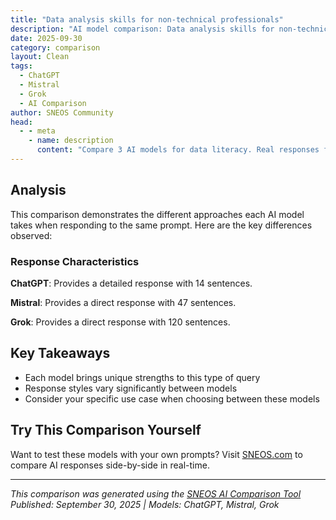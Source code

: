 ```yaml
---
title: "Data analysis skills for non-technical professionals"
description: "AI model comparison: Data analysis skills for non-technical professionals..."
date: 2025-09-30
category: comparison
layout: Clean
tags:
  - ChatGPT
  - Mistral
  - Grok
  - AI Comparison
author: SNEOS Community
head:
  - - meta
    - name: description
      content: "Compare 3 AI models for data literacy. Real responses from ChatGPT, Mistral, Grok with detailed analysis."
---
```


<ChatComparison
  title="Data analysis skills for non-technical professionals"
  prompt="Data analysis skills for non-technical professionals"
  :responses='{"ChatGPT": "Certainly! Here are some essential data analysis skills tailored for non-technical professionals:\n\n1. **Understanding Data Basics** \n - Types of data (quantitative vs. qualitative) \n - Data sources and collection methods \n - Importance of data quality and cleaning\n\n2. **Excel and Spreadsheet Proficiency** \n - Basic formulas (SUM, AVERAGE, COUNT) \n - Data sorting and filtering \n - Pivot tables for summarizing data \n - Conditional formatting for visualization\n\n3. **Data Visualization** \n - Creating charts and graphs (bar, line, pie charts) \n - Choosing the right visualization for data \n - Using tools like Microsoft Excel, Google Sheets, or Tableau Public\n\n4. **Basic Statistical Concepts** \n - Mean, median, mode \n - Understanding variance and standard deviation \n - Simple correlation concepts (relationship between variables)\n\n5. **Interpreting Data** \n - Identifying trends and patterns \n - Drawing meaningful conclusions \n - Understanding the difference between correlation and causation\n\n6. **Using Data to Support Decisions** \n - Formulating questions to guide analysis \n - Presenting findings in a clear, concise manner \n - Storytelling with data for stakeholders\n\n7. **Familiarity with Data Tools (Optional by Interest)** \n - Introduction to user-friendly tools like Google Data Studio or Power BI \n - Basic knowledge of data querying using intuitive interfaces (e.g., SQL basics, if interested)\n\n8. **Critical Thinking and Problem Solving** \n - Questioning data sources and methodology \n - Identifying biases or errors \n - Evaluating the relevance and reliability of data\n\nIf you\u0027re a non-technical professional looking to improve data analysis skills, starting with Excel and data visualization is often the most practical and impactful. Would you like recommendations on courses or resources to get started?", "Mistral": "Data analysis skills are increasingly important for non-technical professionals to make informed decisions, identify trends, and improve business outcomes. Here are some key data analysis skills that can be beneficial for non-technical professionals:\n\n### 1. **Basic Statistical Knowledge**\n - **Understanding Descriptive Statistics:** Mean, median, mode, standard deviation, and variance.\n - **Basic Probability Concepts:** Understanding the likelihood of events.\n - **Correlation and Regression:** Basic understanding of relationships between variables.\n\n### 2. **Data Visualization**\n - **Tools:** Familiarity with tools like Excel, Tableau, Power BI, or Google Data Studio.\n - **Creating Charts and Graphs:** Bar charts, line graphs, pie charts, scatter plots, and heat maps.\n - **Interpreting Visualizations:** Ability to read and interpret data visualizations effectively.\n\n### 3. **Data Cleaning and Preparation**\n - **Identifying and Handling Missing Data:** Techniques for dealing with missing or incomplete data.\n - **Data Normalization:** Standardizing data to ensure consistency.\n - **Data Transformation:** Converting data into a usable format.\n\n### 4. **Excel Proficiency**\n - **Basic Functions:** SUM, AVERAGE, COUNT, etc.\n - **Advanced Functions:** VLOOKUP, HLOOKUP, Pivot Tables, and Conditional Formatting.\n - **Data Analysis Tools:** Using Excel\u0027s built-in data analysis tools.\n\n### 5. **Critical Thinking and Problem-Solving**\n - **Asking the Right Questions:** Formulating hypotheses and identifying key metrics.\n - **Analyzing Trends:** Identifying patterns and trends in data.\n - **Drawing Conclusions:** Making data-driven decisions based on analysis.\n\n### 6. **Communication Skills**\n - **Presenting Data:** Effectively communicating findings to stakeholders.\n - **Storytelling with Data:** Creating compelling narratives around data insights.\n - **Report Writing:** Writing clear and concise reports.\n\n### 7. **Understanding of Business Metrics**\n - **Key Performance Indicators (KPIs):** Identifying and tracking relevant KPIs.\n - **Return on Investment (ROI):** Understanding and calculating ROI.\n - **Customer Lifetime Value (CLV):** Measuring the value of a customer over time.\n\n### 8. **Basic Programming Skills (Optional)**\n - **Python or R:** Basic knowledge can be helpful for more advanced analysis.\n - **SQL:** Basic queries for data retrieval and manipulation.\n\n### 9. **Ethical Considerations**\n - **Data Privacy:** Understanding the importance of data privacy and ethical considerations.\n - **Bias in Data:** Recognizing and mitigating biases in data analysis.\n\n### 10. **Continuous Learning**\n - **Staying Updated:** Keeping up with the latest trends and tools in data analysis.\n - **Online Courses and Certifications:** Taking courses on platforms like Coursera, edX, or LinkedIn Learning.\n\n### Practical Tips for Non-Technical Professionals:\n1. **Start Small:** Begin with basic Excel functions and gradually move to more complex tools.\n2. **Use Real Data:** Practice with real-world data to gain practical experience.\n3. **Collaborate:** Work with data analysts or IT professionals to understand their processes.\n4. **Join Communities:** Participate in online forums, webinars, and workshops related to data analysis.\n\nBy developing these skills, non-technical professionals can enhance their decision-making capabilities and contribute more effectively to their organizations.", "Grok": "Data analysis skills are increasingly valuable for non-technical professionals across industries, as data-driven decision-making becomes essential in roles like marketing, HR, operations, and more. While non-technical professionals may not need to dive into complex programming or statistical modeling, they can still develop practical data analysis skills to interpret, manage, and leverage data effectively. Below are key data analysis skills for non-technical professionals, along with tips on how to build and apply them.\n\n---\n\n### **1. Understanding Data Basics**\n- **What it is**: Grasping fundamental concepts like data types (quantitative vs. qualitative), data sources, and basic metrics (e.g., averages, percentages).\n- **Why it matters**: This foundational knowledge helps in interpreting reports and identifying relevant data for decision-making.\n- **How to develop**:\n - Take introductory online courses on data literacy (e.g., Coursera, LinkedIn Learning).\n - Learn key terms like mean, median, mode, trends, and correlations.\n - Familiarize yourself with common business metrics in your field (e.g., sales conversion rates, employee turnover rates).\n\n**Practical Application**: Use data terminology confidently in discussions and ask relevant questions when presented with data reports.\n\n---\n\n### **2. Data Interpretation and Critical Thinking**\n- **What it is**: The ability to read charts, graphs, and reports, and draw meaningful insights or identify trends and anomalies.\n- **Why it matters**: Non-technical roles often involve reviewing data summaries (e.g., sales dashboards or customer feedback reports) and making decisions based on them.\n- **How to develop**:\n - Practice reading visualizations like bar charts, line graphs, and pie charts to understand what they represent.\n - Learn to question data: Is it complete? Are there biases? Does it align with other sources?\n - Use free tools like Google Data Studio to explore real-world data visualizations.\n\n**Practical Application**: Analyze a monthly performance report to identify underperforming areas and suggest improvements.\n\n---\n\n### **3. Proficiency in Spreadsheet Tools (e.g., Excel, Google Sheets)**\n- **What it is**: Using basic spreadsheet functionalities like sorting, filtering, creating pivot tables, and applying simple formulas.\n- **Why it matters**: Spreadsheets are widely used for organizing and analyzing small to medium datasets in non-technical roles.\n- **How to develop**:\n - Learn basic Excel/Google Sheets functions like SUM, AVERAGE, VLOOKUP, and IF statements through tutorials on YouTube or platforms like Udemy.\n - Practice creating pivot tables to summarize and analyze data.\n - Explore templates for budgeting, project tracking, or sales data to understand common use cases.\n\n**Practical Application**: Use Excel to track project budgets, calculate growth percentages, or summarize survey results.\n\n---\n\n### **4. Data Visualization Basics**\n- **What it is**: Creating and understanding simple visual representations of data (e.g., graphs, charts) to communicate insights effectively.\n- **Why it matters**: Visuals make complex data accessible and persuasive in presentations or reports.\n- **How to develop**:\n - Use tools like Canva, Google Charts, or Excel to create basic visuals.\n - Learn best practices for visualization (e.g., avoiding cluttered charts, choosing the right chart type for the data).\n - Study examples of effective data storytelling in business contexts.\n\n**Practical Application**: Create a bar chart in Excel to show quarterly sales trends and present it in a team meeting.\n\n---\n\n### **5. Problem-Solving with Data**\n- **What it is**: Using data to identify problems, uncover opportunities, and support decisions.\n- **Why it matters**: Non-technical professionals often need to justify recommendations or solve business challenges with evidence.\n- **How to develop**:\n - Practice breaking down a business question into measurable components (e.g., \u201CWhy are sales dropping?\u201D \u2192 Look at regional data, product performance, etc.).\n - Use case studies or real-world scenarios to practice connecting data to solutions.\n - Collaborate with data teams to understand how they approach problem-solving.\n\n**Practical Application**: Use customer feedback data to identify common pain points and propose a targeted solution.\n\n---\n\n### **6. Familiarity with Data Tools for Non-Technical Users**\n- **What it is**: Using user-friendly data tools designed for non-technical professionals, such as Power BI (basic dashboards), Tableau Public, or Google Analytics.\n- **Why it matters**: These tools provide accessible ways to explore and visualize data without coding knowledge.\n- **How to develop**:\n - Start with free or beginner-friendly versions of tools like Google Analytics (for website data) or Power BI.\n - Watch tutorials specific to your role (e.g., Google Analytics for marketers).\n - Experiment with sample datasets to build confidence.\n\n**Practical Application**: Use Google Analytics to monitor website traffic trends and report key metrics to your team.\n\n---\n\n### **7. Data Storytelling and Communication**\n- **What it is**: Presenting data insights in a clear, compelling way to influence stakeholders or drive action.\n- **Why it matters**: Non-technical professionals often act as a bridge between data teams and business leaders, translating numbers into actionable narratives.\n- **How to develop**:\n - Practice summarizing key points from a dataset (e.g., \u201CSales dropped 10% due to lower demand in Q3\u201D).\n - Use frameworks like the \u201CWhat? So What? Now What?\u201D model to structure findings (What happened? Why does it matter? What should we do?).\n - Take courses on data storytelling (e.g., on LinkedIn Learning).\n\n**Practical Application**: Prepare a short presentation for management that uses data to recommend a new marketing strategy.\n\n---\n\n### **8. Data Ethics and Privacy Awareness**\n- **What it is**: Understanding the importance of handling data responsibly, respecting privacy laws (e.g., GDPR, CCPA), and avoiding bias.\n- **Why it matters**: Mishandling data can lead to legal or reputational risks, and ethical considerations are critical in all roles.\n- **How to develop**:\n - Learn the basics of data privacy regulations relevant to your region or industry.\n - Be cautious about sharing sensitive data and always anonymize personal information when possible.\n - Read case studies on data misuse to understand potential pitfalls.\n\n**Practical Application**: Ensure customer data in a report is anonymized before sharing it with external partners.\n\n---\n\n### **9. Collaboration with Technical Teams**\n- **What it is**: Effectively communicating needs and understanding outputs when working with data analysts, scientists, or IT teams.\n- **Why it matters**: Non-technical professionals often rely on technical teams to process data, so clear communication ensures better outcomes.\n- **How to develop**:\n - Learn to articulate what data or insights you need (e.g., \u201CI need monthly sales by region for the last year\u201D).\n - Ask questions about technical outputs to build understanding (e.g., \u201CWhat does this correlation mean for our strategy?\u201D).\n - Attend cross-functional meetings or workshops to observe how data teams operate.\n\n**Practical Application**: Collaborate with a data analyst to refine a customer segmentation report for a marketing campaign.\n\n---\n\n### **Resources for Learning Data Analysis Skills**\n- **Online Courses**: \n - Coursera: \u201CExcel Skills for Business\u201D (Macquarie University)\n - LinkedIn Learning: \u201CData Fluency: Exploring and Describing Data\u201D\n - edX: \u201CData Literacy Fundamentals\u201D\n- **Free Tools**: Google Sheets, Google Data Studio, Canva (for visualizations)\n- **Books**: \n - \u201CData Literacy: A User\u2019s Guide\u201D by David Herzog\n - \u201CStorytelling with Data\u201D by Cole Nussbaumer Knaflic\n- **Communities**: Join forums like Reddit\u2019s r/dataanalysis or local meetups to learn from peers.\n\n---\n\n### **Tips for Non-Technical Professionals**\n1. **Start Small**: Focus on one skill (e.g., Excel) and gradually build on it.\n2. **Leverage Your Domain Knowledge**: Combine industry expertise with data insights to create unique value (e.g., using sales data to improve client relationships).\n3. **Practice Regularly**: Use real data from your job (if permitted) to solve actual business problems.\n4. **Ask for Help**: Don\u2019t hesitate to seek guidance from data-savvy colleagues or take advantage of internal training programs.\n\nBy developing these skills, non-technical professionals can confidently engage with data, contribute to data-driven decisions, and enhance their career prospects in an increasingly data-centric world."}' 
  published-date="12:07"
/>

## Analysis

This comparison demonstrates the different approaches each AI model takes when responding to the same prompt. Here are the key differences observed:

### Response Characteristics

**ChatGPT**: Provides a detailed response with 14 sentences. 

**Mistral**: Provides a direct response with 47 sentences. 

**Grok**: Provides a direct response with 120 sentences. 

## Key Takeaways

- Each model brings unique strengths to this type of query
- Response styles vary significantly between models
- Consider your specific use case when choosing between these models

## Try This Comparison Yourself

Want to test these models with your own prompts? Visit [SNEOS.com](https://sneos.com) to compare AI responses side-by-side in real-time.

---

*This comparison was generated using the [SNEOS AI Comparison Tool](https://sneos.com)*
*Published: September 30, 2025 | Models: ChatGPT, Mistral, Grok*
